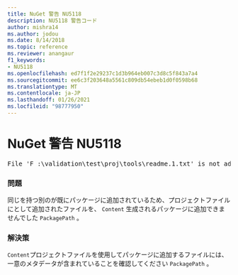 ```yaml
---
title: NuGet 警告 NU5118
description: NU5118 警告コード
author: mishra14
ms.author: jodou
ms.date: 8/14/2018
ms.topic: reference
ms.reviewer: anangaur
f1_keywords:
- NU5118
ms.openlocfilehash: ed7f1f2e29237c1d3b964eb007c3d8c5f843a7a4
ms.sourcegitcommit: ee6c3f203648a5561c809db54ebeb1d0f0598b68
ms.translationtype: MT
ms.contentlocale: ja-JP
ms.lasthandoff: 01/26/2021
ms.locfileid: "98777950"
---
```

# <a name="nuget-warning-nu5118"></a>NuGet 警告 NU5118
<pre>File 'F :\validation\test\proj\tools\readme.1.txt' is not added because the package already contains file 'tools\readme.txt'</pre>

### <a name="issue"></a>問題

同じを持つ別のが既にパッケージに追加されているため、プロジェクトファイルにとして追加されたファイルを、 `Content` 生成されるパッケージに追加できませんでした `PackagePath` 。


### <a name="solution"></a>解決策

`Content`プロジェクトファイルを使用してパッケージに追加するファイルには、一意のメタデータが含まれていることを確認してください `PackagePath` 。

